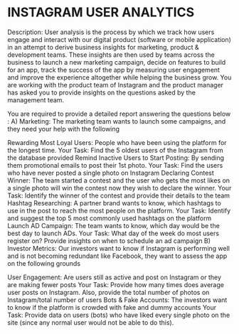 # INSTAGRAM USER ANALYTICS
Description:
User analysis is the process by which we track how users engage and interact with our digital product (software or mobile application) in an attempt to derive business insights for marketing, product & development teams.
These insights are then used by teams across the business to launch a new marketing campaign, decide on features to build for an app, track the success of the app by measuring user engagement and improve the experience altogether while helping the business grow.
You are working with the product team of Instagram and the product manager has asked you to provide insights on the questions asked by the management team.

You are required to provide a detailed report answering the questions below :
A) Marketing: The marketing team wants to launch some campaigns, and they need your help with the following

Rewarding Most Loyal Users: People who have been using the platform for the longest time.
Your Task: Find the 5 oldest users of the Instagram from the database provided
Remind Inactive Users to Start Posting: By sending them promotional emails to post their 1st photo.
Your Task: Find the users who have never posted a single photo on Instagram
Declaring Contest Winner: The team started a contest and the user who gets the most likes on a single photo will win the contest now they wish to declare the winner.
Your Task: Identify the winner of the contest and provide their details to the team
Hashtag Researching: A partner brand wants to know, which hashtags to use in the post to reach the most people on the platform.
Your Task: Identify and suggest the top 5 most commonly used hashtags on the platform
Launch AD Campaign: The team wants to know, which day would be the best day to launch ADs.
Your Task: What day of the week do most users register on? Provide insights on when to schedule an ad campaign
B) Investor Metrics: Our investors want to know if Instagram is performing well and is not becoming redundant like Facebook, they want to assess the app on the following grounds

User Engagement: Are users still as active and post on Instagram or they are making fewer posts
Your Task: Provide how many times does average user posts on Instagram. Also, provide the total number of photos on Instagram/total number of users
Bots & Fake Accounts: The investors want to know if the platform is crowded with fake and dummy accounts
Your Task: Provide data on users (bots) who have liked every single photo on the site (since any normal user would not be able to do this).
